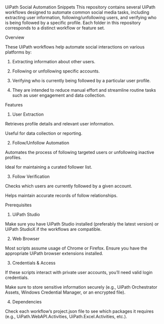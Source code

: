 UiPath Social Automation Snippets
This repository contains several UiPath workflows designed to automate common social media tasks, including extracting user information, following/unfollowing users, and verifying who is being followed by a specific profile. Each folder in this repository corresponds to a distinct workflow or feature set.

Overview

These UiPath workflows help automate social interactions on various platforms by:

1. Extracting information about other users.

2. Following or unfollowing specific accounts.

3. Verifying who is currently being followed by a particular user profile.

4. They are intended to reduce manual effort and streamline routine tasks such as user engagement and data collection.

Features

1. User Extraction

Retrieves profile details and relevant user information.

Useful for data collection or reporting.

2. Follow/Unfollow Automation

Automates the process of following targeted users or unfollowing inactive profiles.

Ideal for maintaining a curated follower list.

3. Follow Verification

Checks which users are currently followed by a given account.

Helps maintain accurate records of follow relationships.

Prerequisites

1. UiPath Studio

Make sure you have UiPath Studio installed (preferably the latest version) or UiPath StudioX if the workflows are compatible.


2. Web Browser

Most scripts assume usage of Chrome or Firefox. Ensure you have the appropriate UiPath browser extensions installed.

3. Credentials & Access

If these scripts interact with private user accounts, you’ll need valid login credentials.

Make sure to store sensitive information securely (e.g., UiPath Orchestrator Assets, Windows Credential Manager, or an encrypted file).

4. Dependencies

Check each workflow’s project.json file to see which packages it requires (e.g., UiPath.WebAPI.Activities, UiPath.Excel.Activities, etc.).

